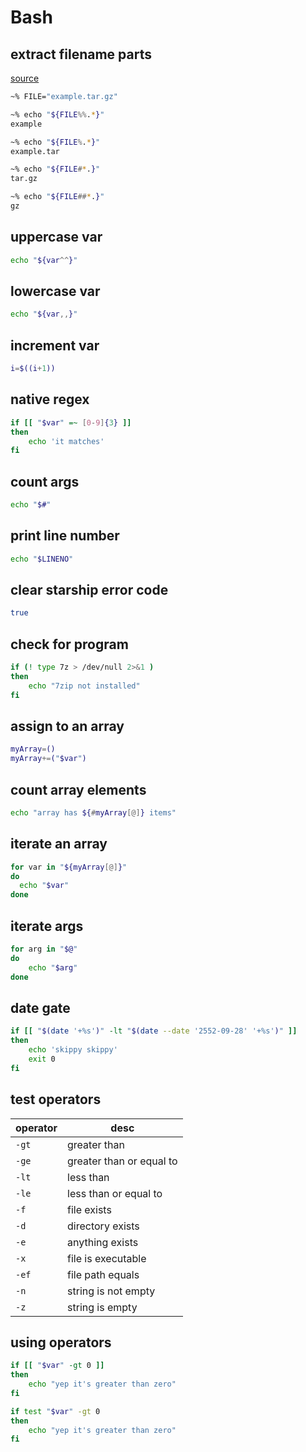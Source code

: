 # Bash

## extract filename parts

[source](https://stackoverflow.com/a/965069)

```bash
~% FILE="example.tar.gz"

~% echo "${FILE%%.*}"
example

~% echo "${FILE%.*}"
example.tar

~% echo "${FILE#*.}"
tar.gz

~% echo "${FILE##*.}"
gz
```

## uppercase var
```bash
echo "${var^^}"
```

## lowercase var
```bash
echo "${var,,}"
```

## increment var
```bash
i=$((i+1))
```

## native regex
```bash
if [[ "$var" =~ [0-9]{3} ]]
then
    echo 'it matches'
fi
```

## count args
```bash
echo "$#"
```

## print line number
```bash
echo "$LINENO"
```

## clear starship error code
```bash
true
```

## check for program
```bash
if (! type 7z > /dev/null 2>&1 )
then
    echo "7zip not installed"
fi
```

## assign to an array
```bash
myArray=() 
myArray+=("$var")
```

## count array elements
```bash
echo "array has ${#myArray[@]} items"
```

## iterate an array
```bash
for var in "${myArray[@]}"
do
  echo "$var"
done
```

## iterate args
```bash
for arg in "$@"
do
    echo "$arg"
done
```

## date gate
```bash
if [[ "$(date '+%s')" -lt "$(date --date '2552-09-28' '+%s')" ]]
then
	echo 'skippy skippy'
	exit 0
fi
```

## test operators

operator|desc
---|---
`-gt`| greater than
`-ge`| greater than or equal to
`-lt`| less than
`-le`| less than or equal to
`-f`|file exists
`-d`|directory exists
`-e`|anything exists
`-x`|file is executable
`-ef`|file path equals
`-n`|string is not empty
`-z`|string is empty

## using operators
```bash
if [[ "$var" -gt 0 ]]
then
    echo "yep it's greater than zero"
fi

if test "$var" -gt 0
then
    echo "yep it's greater than zero"
fi
```
